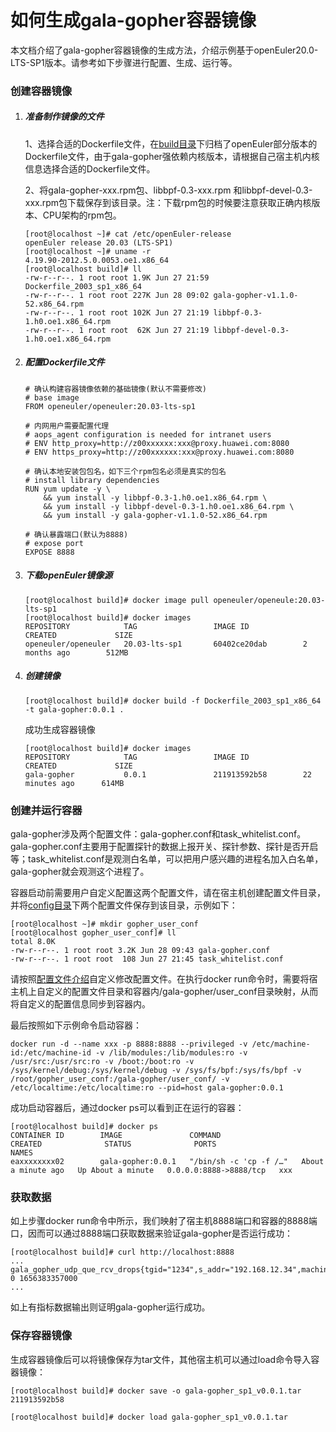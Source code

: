 # 如何生成gala-gopher容器镜像

本文档介绍了gala-gopher容器镜像的生成方法，介绍示例基于openEuler20.0-LTS-SP1版本。请参考如下步骤进行配置、生成、运行等。

### 创建容器镜像

1. ##### 准备制作镜像的文件

   1、选择合适的Dockerfile文件，在[build目录](../build)下归档了openEuler部分版本的Dockerfile文件，由于gala-gopher强依赖内核版本，请根据自己宿主机内核信息选择合适的Dockerfile文件。

   2、将gala-gopher-xxx.rpm包、libbpf-0.3-xxx.rpm 和libbpf-devel-0.3-xxx.rpm包下载保存到该目录。注：下载rpm包的时候要注意获取正确内核版本、CPU架构的rpm包。

   ```shell
   [root@localhost ~]# cat /etc/openEuler-release
   openEuler release 20.03 (LTS-SP1)
   [root@localhost ~]# uname -r
   4.19.90-2012.5.0.0053.oe1.x86_64
   [root@localhost build]# ll
   -rw-r--r--. 1 root root 1.9K Jun 27 21:59 Dockerfile_2003_sp1_x86_64
   -rw-r--r--. 1 root root 227K Jun 28 09:02 gala-gopher-v1.1.0-52.x86_64.rpm
   -rw-r--r--. 1 root root 102K Jun 27 21:19 libbpf-0.3-1.h0.oe1.x86_64.rpm
   -rw-r--r--. 1 root root  62K Jun 27 21:19 libbpf-devel-0.3-1.h0.oe1.x86_64.rpm
   ```

2. ##### 配置Dockerfile文件

   ```shell
   # 确认构建容器镜像依赖的基础镜像(默认不需要修改)
   # base image
   FROM openeuler/openeuler:20.03-lts-sp1
   
   # 内网用户需要配置代理
   # aops_agent configuration is needed for intranet users
   # ENV http_proxy=http://z00xxxxxx:xxx@proxy.huawei.com:8080
   # ENV https_proxy=http://z00xxxxxx:xxx@proxy.huawei.com:8080
   
   # 确认本地安装包包名，如下三个rpm包名必须是真实的包名
   # install library dependencies
   RUN yum update -y \
       && yum install -y libbpf-0.3-1.h0.oe1.x86_64.rpm \
       && yum install -y libbpf-devel-0.3-1.h0.oe1.x86_64.rpm \
       && yum install -y gala-gopher-v1.1.0-52.x86_64.rpm
       
   # 确认暴露端口(默认为8888)
   # expose port
   EXPOSE 8888
   ```

3. ##### 下载openEuler镜像源

   ```shell
   [root@localhost build]# docker image pull openeuler/openeule:20.03-lts-sp1
   [root@localhost build]# docker images
   REPOSITORY            TAG                 IMAGE ID            CREATED             SIZE
   openeuler/openeuler   20.03-lts-sp1       60402ce20dab        2 months ago        512MB
   ```

4. ##### 创建镜像

   ```shell
   [root@localhost build]# docker build -f Dockerfile_2003_sp1_x86_64 -t gala-gopher:0.0.1 .
   ```

   成功生成容器镜像

   ```shell
   [root@localhost build]# docker images
   REPOSITORY            TAG                 IMAGE ID            CREATED             SIZE
   gala-gopher           0.0.1               211913592b58        22 minutes ago      614MB
   ```

### 创建并运行容器

gala-gopher涉及两个配置文件：gala-gopher.conf和task_whitelist.conf。gala-gopher.conf主要用于配置探针的数据上报开关、探针参数、探针是否开启等；task_whitelist.conf是观测白名单，可以把用户感兴趣的进程名加入白名单，gala-gopher就会观测这个进程了。

容器启动前需要用户自定义配置这两个配置文件，请在宿主机创建配置文件目录，并将[config目录](../config)下两个配置文件保存到该目录，示例如下：

```shell
[root@localhost ~]# mkdir gopher_user_conf
[root@localhost gopher_user_conf]# ll
total 8.0K
-rw-r--r--. 1 root root 3.2K Jun 28 09:43 gala-gopher.conf
-rw-r--r--. 1 root root  108 Jun 27 21:45 task_whitelist.conf
```

请按照[配置文件介绍](conf_introduction.md)自定义修改配置文件。在执行docker run命令时，需要将宿主机上自定义的配置文件目录和容器内/gala-gopher/user_conf目录映射，从而将自定义的配置信息同步到容器内。

最后按照如下示例命令启动容器：

```shell
docker run -d --name xxx -p 8888:8888 --privileged -v /etc/machine-id:/etc/machine-id -v /lib/modules:/lib/modules:ro -v /usr/src:/usr/src:ro -v /boot:/boot:ro -v /sys/kernel/debug:/sys/kernel/debug -v /sys/fs/bpf:/sys/fs/bpf -v /root/gopher_user_conf:/gala-gopher/user_conf/ -v /etc/localtime:/etc/localtime:ro --pid=host gala-gopher:0.0.1
```

成功启动容器后，通过docker ps可以看到正在运行的容器：

```shell
[root@localhost build]# docker ps
CONTAINER ID        IMAGE               COMMAND                  CREATED              STATUS              PORTS                    NAMES
eaxxxxxxxx02        gala-gopher:0.0.1   "/bin/sh -c 'cp -f /…"   About a minute ago   Up About a minute   0.0.0.0:8888->8888/tcp   xxx
```

### 获取数据

如上步骤docker run命令中所示，我们映射了宿主机8888端口和容器的8888端口，因而可以通过8888端口获取数据来验证gala-gopher是否运行成功：

```shell
[root@localhost build]# curl http://localhost:8888
...
gala_gopher_udp_que_rcv_drops{tgid="1234",s_addr="192.168.12.34",machine_id="xxxxx",hostname="eaxxxxxxxx02"} 0 1656383357000
...
```

如上有指标数据输出则证明gala-gopher运行成功。

### 保存容器镜像

生成容器镜像后可以将镜像保存为tar文件，其他宿主机可以通过load命令导入容器镜像：

```shell
[root@localhost build]# docker save -o gala-gopher_sp1_v0.0.1.tar 211913592b58
```

```shell
[root@localhost build]# docker load gala-gopher_sp1_v0.0.1.tar
```
